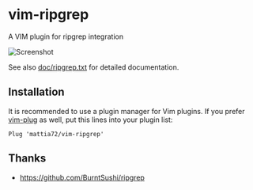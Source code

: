 # vim-ripgrep  

A VIM plugin for ripgrep integration

![Screenshot](/../screenshot/screenshots/ripgrep.png?raw=true "Screenshot")

See also [doc/ripgrep.txt](http://raw.github.com/mattia72/vim-ripgrep/master/doc/ripgrep.txt)
for detailed documentation.

##  Installation

It is recommended to use a plugin manager for Vim plugins.
If you prefer [vim-plug](https://github.com/junegunn/vim-plug "vim-plug") as
well, put this lines into your plugin list:
```
Plug 'mattia72/vim-ripgrep' 
```

## Thanks
* https://github.com/BurntSushi/ripgrep
